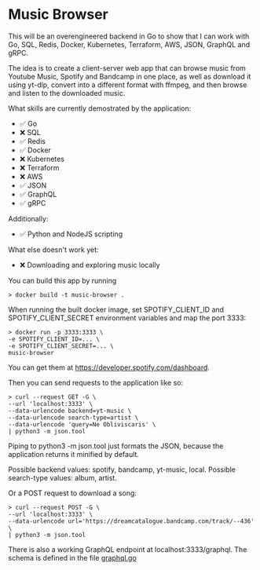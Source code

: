 # Music Browser

This will be an overengineered backend in Go to show that I can work with Go,
SQL, Redis, Docker, Kubernetes, Terraform, AWS, JSON, GraphQL and gRPC.

The idea is to create a client-server web app that can browse music from 
Youtube Music, Spotify and Bandcamp in one place, as well as download it using
yt-dlp, convert into a different format with ffmpeg, and then browse and listen
to the downloaded music.

What skills are currently demostrated by the application:
- :white_check_mark: Go
- :x: SQL
- :white_check_mark: Redis
- :white_check_mark: Docker
- :x: Kubernetes
- :x: Terraform
- :x: AWS
- :white_check_mark: JSON
- :white_check_mark: GraphQL
- :white_check_mark: gRPC

Additionally:
- :white_check_mark: Python and NodeJS scripting

What else doesn't work yet:
- :x: Downloading and exploring music locally

You can build this app by running 
```
> docker build -t music-browser .
```

When running the built docker image, set SPOTIFY_CLIENT_ID and
SPOTIFY_CLIENT_SECRET environment variables and map the port 3333:
```
> docker run -p 3333:3333 \
-e SPOTIFY_CLIENT_ID=... \
-e SPOTIFY_CLIENT_SECRET=... \
music-browser
```
You can get them at https://developer.spotify.com/dashboard.

Then you can send requests to the application like so:
```
> curl --request GET -G \
--url 'localhost:3333' \
--data-urlencode backend=yt-music \
--data-urlencode search-type=artist \
--data-urlencode 'query=Ne Obliviscaris' \
| python3 -m json.tool
```
Piping to python3 -m json.tool just formats the JSON, because the application
returns it minified by default. 

Possible backend values: spotify, bandcamp, yt-music, local.
Possible search-type values: album, artist.

Or a POST request to download a song:
```
> curl --request POST -G \
--url 'localhost:3333' \
--data-urlencode url='https://dreamcatalogue.bandcamp.com/track/--436' \
| python3 -m json.tool
```

There is also a working GraphQL endpoint at localhost:3333/graphql.
The schema is defined in the file [graphql.go](music_browser/graphql/graphql.go)
